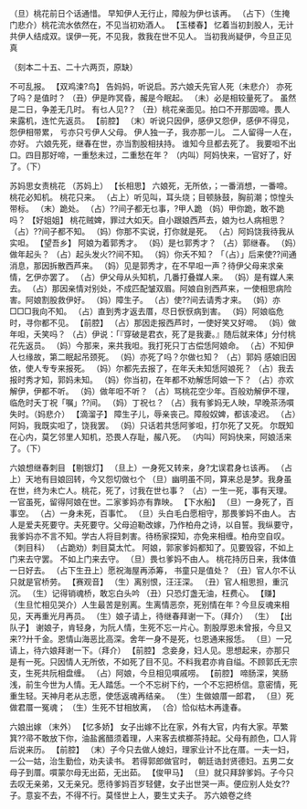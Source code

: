 <!-- { "loadSidebar": true } -->
（旦）桃花前日个话通惜。
早知伊人无行止，障般为伊乜该再。
（占下）（生掩门悲介）桃花流水依然在，不见当初劝酒人。
【玉楼春】
忆着当初刲股人，无计共伊人结成双。误伊一死，不见我，救我在世不见人。
当初我尚疑伊，今旦正见真

（刻本二十五、二十六两页，原缺）


不可乱报。
【双鸡涑?鸟】
告妈妈，听说启。苏六娘夭先官人死（未悲介）
亦死了吗？是值时？
（丑）伊是昨冥昏，赧是今眠起。
（未）必是相较量死了。
虽然是二日，争差无几时。
有乜人见?？
（丑）桃花亲面见。拍口不开那固啼。畏人来露机，连忙先返员。
【前腔】
（末）听说只因伊，感伊又怨伊，感伊不得见，怨伊相带累，
亏亦只亏伊人父母。
伊人独一子，我亦那一儿。
二人留得一人在，亦好。
六娘先死，继春在世，亦当割股相扶持。
谁知今旦都去死了。
我要呾不出口。四目那好啼，一重愁未过，二重愁在年？
（内叫）阿妈快来，一官好了，好了。（下）

苏妈思女责桃花
（苏妈上）
【长相思】
六娘死，无所依，；一番消想，一番啼。桃花必知机。
桃花只来。
（占上）听见叫，耳头烧；目顿脉鼓，胸前潮；惊惶头带标。
（末）跪处。
（占）??间子都无乜事，?甲人跪 
（妈）甲你跪，敢不跪吗？
【好姐姐】
桃花贼婢，罪过大如天。自小跟娘西芦去，娘为乜人病相思？
（占）??间子都不知。
（妈）你那不实说，打你就是死。
（占）阿妈饶我待我从实呾。
【望吾乡】
阿娘为着郭秀才。
（妈）是乜郭秀才？
（占）郭继春。
（妈）做年起头？
（占）起头发火??间不知。
（妈）你夭不知？
「（占）」后来使??间通消息，那因拆散西芦来。
（妈）见是郭秀才，在不早呾一声？待伊父母来求亲情，乞伊亦罢了。
（占）伊父母从头知机，几番打叠媒人来。
（妈）是有媒人来去。
（占）那因亲情对别处，不成匹配皱双眉。阿娘自别西芦来，一使相思病险害。阿娘割股救伊好。
（妈）障生子。
（占）使??间去请秀才来。
（妈）亦□□□我向不知。
（占）直到秀才返去厝，尽日恹恹病到害。
（妈）阿娘临危时，寻你都不见。
【前腔】
（占）那因走报西芦时，一使好笑又好啼。
（妈）做年呾，夭笑吗？
（占）伊说：「『穿破是君衣，死了是我妻。』随后就来体」分付桃花先返员。
（妈）今那来，来共我呾。我打死只丁古偿恁阿娘命。
（占）不知伊人乜缘故，第二眠起吊颈死。
（妈）亦死了吗？尔做乜知？
（占）郭妈
感娘旧因依，使人专专来报死。
（妈）尔都先去报了，在年夭未知恁阿娘死？
（占）我去报时秀才知，郭妈未知。
（妈）你当初，在年都不劝解恁阿娘一下？
（占）亦欢解伊，伊都不听。
（妈）做年呾不听？
（占）骂桃花空少年。百般劝解伊不理，
临危时夭丁祝「嘱」??间。
（妈）丁祝乜？
（占）我有爹妈无人映，早晚茶汤嘪失时。（妈悲介）
【滴溜子】
障生子儿，辱亲丧己。障般奴婢，都该凌迟。
（占）阿妈，我既实呾了，饶我罢。
（妈）只话若共恁阿爹呾，打尔死了又死。
尔既知在心内，莫乞邻里人知机，恐畏人存耻，赧八死。
（内叫）阿妈快来，阿娘活来了。（下）

六娘想继春刺目
【剔银灯】
（旦上）一身死又转来，身?冘误君身乜该再。
（占上）天地有目娘回转，今又怨切做乜个 
（旦）幽明虽不同，算来总是梦。我身虽在世，终为未亡人。桃花，死了，讨我在世乜事？
（占）一生一死，事有天理。一官虽死，留得阿娘在世。二家爹妈亦有靠映。
【下水船】
（旦）一身死了，百事空。
（占）一身未死，百事忙。
（旦）头白毛白愿相守，那畏爹妈不由人。
古人是爱夫死要守。夫死要守。父母迫勒改嫁，乃作柏舟之诗，以自誓。我纵要守，我爹妈亦不言不知。学古人将目刺害。待杨家探知，亦免来相缠。柏舟空自叹。（刺目科）
（占跪劝）刺目莫太忙。
阿娘，郭家爹妈都知了。见要毁容，不如上门来去守罢。
不如上门来去守。
（旦）畏乜爹妈不由人。
桃花持历日来，我体值一日好去。
（占下生丑上）愿祝海屋再添筹，
书童只是值处？
（丑）官人尔不认 只就是官桥劳。
【赛观音】
（生）离别恨，汪汪深。
（丑）官人相思担，重沉沉。
（生）记得销魂桥，敢忘白头吟 
（丑）只恐灯盏无油，枉费心。
【赚】
（生旦忙相见哭介）人生最苦是别离。生离情恶奈，死别情在年？今旦反魂来相见，天再重光月再员。
（生）娘子请上，待继春拜谢一下。（拜介）
（生）
【出队子】
谢娘子，肯轻身，为阮人情，生死不忘一片心。割股厚恩未曾报，今旦又来??廾千金。恩情山海恶比高深。舍年一身不是死，乜恩通来报恁。
（旦）一兄请上，待六娘拜谢一下。（拜介）
【前腔】
念妾身，妇人见。思想起来，亦那只是有一死。只因情人无所依，不如死了目不见。不料我君亦肯自缢。不顾郭氏无宗支，生死共阮相盘缠。
（占）阿娘，今旦相见嘪戚唠。
【前腔】
啼肠深，笑肠浅，前生今世为人情。无人踏恁。一个不忘树下约，一个不忘把桥信。意密情，死重生轻。天神月老从志愿，使恁返魂再结亲。
（生）生做娘厝一郎君，
（旦）死做君厝一冤魂；
（生）生死不甘相放离，
（合）恰似枯木再逢春。

六娘出嫁
（末外）
【忆多娇】
女子出嫁不比在家，外有大官，内有大家。苹繁箕??帚不敢放下你，油盐酱醋须着理，人来客去槟榔茶持起。父母有颜色，□人背后说来历。
【前腔】
（末）子今只去做人媳妇，理家业计不比在厝。一夫一妇，一公一姑，治生勤俭，劝夫读书。
若得郭郎做官时，
朝廷诰封贤德妇。五男二女母子到厝。嘪蒙尔母无出茹，无出茹。
【俊甲马】
（旦）就只拜辞爹妈。子今只去叹无亲弟，又无亲兄。愿待爹妈百岁轻健，女子出世哭一声。便应别人处女??子。意妄不去，不得不行。莫怪世上人，要生丈夫子。
苏六娘卷之终

 
